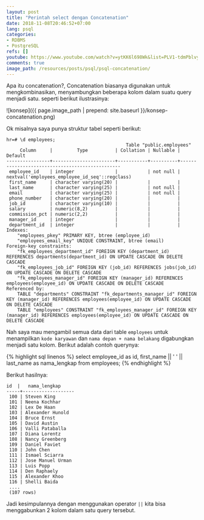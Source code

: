 ```yaml
---
layout: post
title: "Perintah select dengan Concatenation"
date: 2018-11-08T20:46:52+07:00
lang: psql
categories:
- RDBMS
- PostgreSQL
refs: []
youtube: https://www.youtube.com/watch?v=ytKK6l698Wk&list=PLV1-tdmPblvypZXSk2GC932nludT345xk&index=4
comments: true
image_path: /resources/posts/psql/psql-concatenation/
---
```


Apa itu concatenation?, Concatenation biasanya digunakan untuk mengkombinasikan, menyambungkan beberapa kolom dalam suatu query menjadi satu. seperti berikut ilustrasinya:

![konsep]({{ page.image_path | prepend: site.baseurl }}/konsep-concatenation.png)

Ok misalnya saya punya struktur tabel seperti berikut:

```postgresql-console
hr=# \d employees;
                                            Table "public.employees"
     Column     |         Type          | Collation | Nullable |                    Default
----------------+-----------------------+-----------+----------+------------------------------------------------
 employee_id    | integer               |           | not null | nextval('employees_employee_id_seq'::regclass)
 first_name     | character varying(20) |           |          |
 last_name      | character varying(25) |           | not null |
 email          | character varying(25) |           | not null |
 phone_number   | character varying(20) |           |          |
 job_id         | character varying(10) |           |          |
 salary         | numeric(8,2)          |           |          |
 commission_pct | numeric(2,2)          |           |          |
 manager_id     | integer               |           |          |
 department_id  | integer               |           |          |
Indexes:
    "employees_pkey" PRIMARY KEY, btree (employee_id)
    "employees_email_key" UNIQUE CONSTRAINT, btree (email)
Foreign-key constraints:
    "fk_employees_department_id" FOREIGN KEY (department_id) REFERENCES departments(department_id) ON UPDATE CASCADE ON DELETE CASCADE
    "fk_employees_job_id" FOREIGN KEY (job_id) REFERENCES jobs(job_id) ON UPDATE CASCADE ON DELETE CASCADE
    "fk_employees_manager_id" FOREIGN KEY (manager_id) REFERENCES employees(employee_id) ON UPDATE CASCADE ON DELETE CASCADE
Referenced by:
    TABLE "departments" CONSTRAINT "fk_departments_manager_id" FOREIGN KEY (manager_id) REFERENCES employees(employee_id) ON UPDATE CASCADE ON DELETE CASCADE
    TABLE "employees" CONSTRAINT "fk_employees_manager_id" FOREIGN KEY (manager_id) REFERENCES employees(employee_id) ON UPDATE CASCADE ON DELETE CASCADE
```

Nah saya mau mengambil semua data dari table `employees` untuk menampilkan `kode karyawan` dan `nama depan + nama belakang` digabungkan menjadi satu kolom. Berikut adalah contoh querynya: 

{% highlight sql linenos %}
select 
    employee_id as id, 
    first_name || ' ' || last_name as nama_lengkap
from employees;
{% endhighlight %}

Berikut hasilnya:

```postgresql-console
id  |   nama_lengkap
-----+-------------------
 100 | Steven King
 101 | Neena Kochhar
 102 | Lex De Haan
 103 | Alexander Hunold
 104 | Bruce Ernst
 105 | David Austin
 106 | Valli Pataballa
 107 | Diana Lorentz
 108 | Nancy Greenberg
 109 | Daniel Faviet
 110 | John Chen
 111 | Ismael Sciarra
 112 | Jose Manuel Urman
 113 | Luis Popp
 114 | Den Raphaely
 115 | Alexander Khoo
 116 | Shelli Baida
 ....
 (107 rows)
```

Jadi kesimpulannya dengan menggunakan operator `||` kita bisa menggabunkan 2 kolom dalam satu query tersebut.